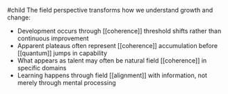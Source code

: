 #child 
The field perspective transforms how we understand growth and change:

- Development occurs through [[coherence]] threshold shifts rather than continuous improvement
- Apparent plateaus often represent [[coherence]] accumulation before [[quantum]]  jumps in capability
- What appears as talent may often be natural field [[coherence]] in specific domains
- Learning happens through field [[alignment]]  with information, not merely through mental processing